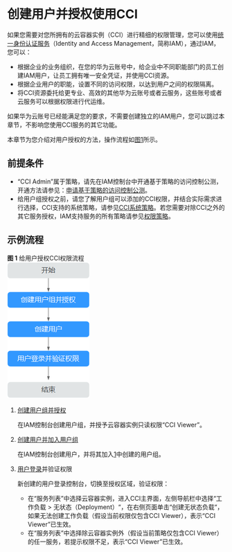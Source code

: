 # 创建用户并授权使用CCI<a name="cci_01_0072"></a>

如果您需要对您所拥有的云容器实例（CCI）进行精细的权限管理，您可以使用[统一身份认证服务](https://support.huaweicloud.com/usermanual-iam/zh-cn_topic_0079496985.html)（Identity and Access Management，简称IAM），通过IAM，您可以：

-   根据企业的业务组织，在您的华为云账号中，给企业中不同职能部门的员工创建IAM用户，让员工拥有唯一安全凭证，并使用CCI资源。
-   根据企业用户的职能，设置不同的访问权限，以达到用户之间的权限隔离。
-   将CCI资源委托给更专业、高效的其他华为云账号或者云服务，这些账号或者云服务可以根据权限进行代运维。

如果华为云账号已经能满足您的要求，不需要创建独立的IAM用户，您可以跳过本章节，不影响您使用CCI服务的其它功能。

本章节为您介绍对用户授权的方法，操作流程如[图1](#fig673713328586)所示。

## 前提条件<a name="section143301247493"></a>

-   “CCI Admin”属于策略，请先在IAM控制台中开通基于策略的访问控制公测，开通方法请参见：[申请基于策略的访问控制公测](https://support.huaweicloud.com/usermanual-iam/iam_01_019.html)。
-   给用户组授权之前，请您了解用户组可以添加的CCI权限，并结合实际需求进行选择，CCI支持的系统策略，请参见[CCI系统策略](https://support.huaweicloud.com/productdesc-cci/cci_03_0008.html)。若您需要对除CCI之外的其它服务授权，IAM支持服务的所有策略请参见[权限策略](https://support.huaweicloud.com/usermanual-permissions/zh-cn_topic_0063498930.html)。

## 示例流程<a name="section1733954454616"></a>

**图 1**  给用户授权CCI权限流程<a name="fig673713328586"></a>  
![](figures/给用户授权CCI权限流程.png "给用户授权CCI权限流程")

1.  <a name="li2706103635114"></a>[创建用户组并授权](https://support.huaweicloud.com/usermanual-iam/zh-cn_topic_0046611269.html)

    在IAM控制台创建用户组，并授予云容器实例只读权限“CCI Viewer”。

2.  [创建用户并加入用户组](https://support.huaweicloud.com/usermanual-iam/zh-cn_topic_0046611303.html)

    在IAM控制台创建用户，并将其加入[1](#li2706103635114)中创建的用户组。

3.  [用户登录](https://support.huaweicloud.com/usermanual-iam/iam_01_0552.html)并验证权限

    新创建的用户登录控制台，切换至授权区域，验证权限：

    -   在“服务列表”中选择云容器实例，进入CCI主界面，左侧导航栏中选择“工作负载 \> 无状态（Deployment）“，在右侧页面单击“创建无状态负载“，如果无法创建工作负载（假设当前权限仅包含CCI Viewer），表示“CCI Viewer”已生效。
    -   在“服务列表”中选择除云容器实例外（假设当前策略仅包含CCI Viewer）的任一服务，若提示权限不足，表示“CCI Viewer”已生效。



